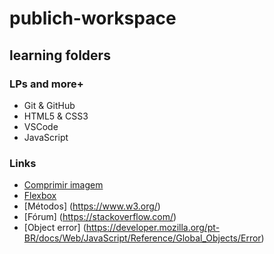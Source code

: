 # publich-workspace

## learning folders

### LPs and more+

- Git & GitHub
- HTML5 & CSS3
- VSCode
- JavaScript

### Links

- [Comprimir imagem](https://tinypng.com/)
- [Flexbox](https://css-tricks.com/snippets/css/a-guide-to-flexbox/)
- [Métodos] (https://www.w3.org/)
- [Fórum] (https://stackoverflow.com/)
- [Object error] (https://developer.mozilla.org/pt-BR/docs/Web/JavaScript/Reference/Global_Objects/Error)
